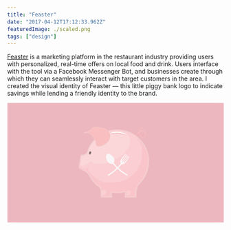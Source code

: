 ```yaml
---
title: "Feaster"
date: "2017-04-12T17:12:33.962Z"
featuredImage: ./scaled.png
tags: ["design"]
---
```


[Feaster](getfeaster.com) is a marketing platform in the restaurant industry providing users with personalized, real-time offers on local food and drink. Users interface with the tool via a Facebook Messenger Bot, and businesses create through which they can seamlessly interact with target customers in the area. I created the visual identity of Feaster &mdash; this little piggy bank logo to indicate savings while lending a friendly identity to the brand.

![Feaster Logo](./assets/feaster.png)
